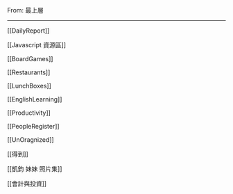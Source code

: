 From: 最上層

---

[[DailyReport]]

[[Javascript 資源區]]

[[BoardGames]]

[[Restaurants]]

[[LunchBoxes]]

[[EnglishLearning]]

[[Productivity]]

[[PeopleRegister]]

[[UnOragnized]]

[[得到]]

[[凱鈞 妹妹 照片集]]

[[會計與投資]]

